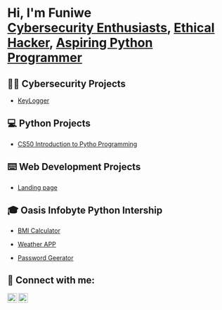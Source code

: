 <h1>Hi, I'm Funiwe <br/><a href="https://github.com/funiie">Cybersecurity Enthusiasts</a>, <a href="https://github.com/funiie">Ethical Hacker</a>, <a href="https://www.linkedin.com/in/funiwe-nyawo/">Aspiring Python Programmer</a> </h1>

<h2>👨‍💻 Cybersecurity Projects </h2>

  - [KeyLogger](https://github.com)

<h2>💻 Python Projects </h2>

  - [CS50 Introduction to Pytho Programming](https://github.com/funiie/CS50P-Solutions)

<h2>⌨️ Web Development Projects </h2>

  - [Landing page](https://github.com)

<h2>🎓 Oasis Infobyte Python Intership </h2>

  - [BMI Calculator](https://github.com)

  - [Weather APP](https://github.com)

  - [Password Geerator](https://github.com)
    
<h2> 🤳 Connect with me:</h2>
<img align="left" alt="Funiwe | LinkedIn" width="22px" src="https://cdn.jsdelivr.net/npm/simple-icons@v3/icons/linkedin.svg" />
<img align="left" alt="Funiwe | Instagram" width="22px" src="https://cdn.jsdelivr.net/npm/simple-icons@v3/icons/instagram.svg" />

[instagram]: https://www.instagram.com/funiwenyawo/
[linkedin]: https://linkedin.com/in/funiwe-nyawo

